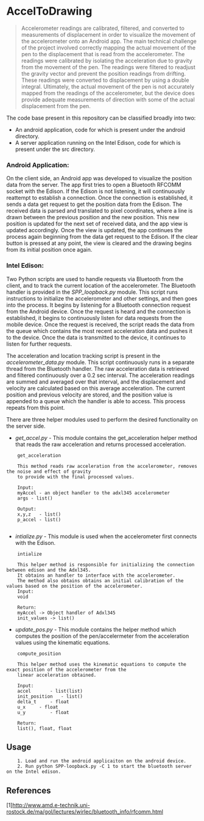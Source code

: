 # AccelToDrawing

> Accelerometer readings are calibrated, filtered, and converted to measurements of displacement in order to visualize the
movement of the accelerometer onto an Android app.  The main technical challenge of the project involved correctly mapping the
actual movement of the pen to the displacement that is read from the accelerometer.  The readings were calibrated by isolating
the acceleration due to gravity from the movement of the pen.  The readings were filtered to readjust the gravity vector and
prevent the position readings from drifting.  These readings were converted to displacement by using a double integral. 
Ultimately, the actual movement of the pen is not accurately mapped from the readings of the accelerometer, but the device
does provide adequate measurements of direction with some of the actual displacement from the pen.

The code base present in this repository can be classified broadly into two:
- An android application, code for which is present under the android directory.
- A server application running on the Intel Edison, code for which is present under the src directory.

### Android Application:

On the client side, an Android app was developed to visualize the position data from the server. The app first tries to open a
Bluetooth RFCOMM socket with the Edison. If the Edison is not listening, it will continuously reattempt to establish a
connection. Once the connection is established, it sends a data get request to get the position data from the Edison. The
received data is parsed and translated to pixel coordinates, where a line is drawn between the previous position and the new
position. This new position is updated for the next set of received data, and the app view is updated accordingly. Once the
view is updated, the app continues the process again beginning from the data get request to the Edison. If the clear button is
pressed at any point, the view is cleared and the drawing begins from its initial position once again.

### Intel Edison:

Two Python scripts are used to handle requests via Bluetooth from the client, and to track the current location of the
accelerometer. The Bluetooth handler is provided in the *SPP_loopback.py* module. This script runs instructions to initialize
the accelerometer and other settings, and then goes into the process. It begins by listening for a Bluetooth connection
request from the Android device. Once the request is heard and the connection is established, it begins to continuously listen
for data requests from the mobile device. Once the request is received, the script reads the data from the queue which
contains the most recent acceleration data and pushes it to the device. Once the data is transmitted to the device, it
continues to listen for further requests.

The acceleration and location tracking script is present in the *accelerometer_data.py* module. This script continuously runs
in a separate thread from the Bluetooth handler. The raw acceleration data is retrieved and filtered continuously over a 0.2
sec interval. The acceleration readings are summed and averaged over that interval, and the displacement and velocity are
calculated based on this average acceleration. The current position and previous velocity are stored, and the position value
is appended to a queue which the handler is able to access. This process repeats from this point.

There are three helper modules used to perform the desired functionality on the server side. 

- *get_accel.py* - This module contains the get_acceleration helper method that reads the raw acceleration and returns
 processed acceleration.
```    
    get_acceleration
    
    This method reads raw acceleration from the accelerometer, removes the noise and effect of gravity
    to provide with the final processed values.
    
    Input:
    myAccel - an object handler to the adxl345 accelerometer
    args - list()
    
    Output:
    x,y,z   - list()
    p_accel - list()


```
- *intialize.py* - This module is used when the accelerometer first connects with the Edison.
```    
    intialize
    
    This helper method is responsible for initializing the connection between edison and the Adxl345.
    It obtains an handler to interface with the accelerometer. 
    The method also obtains obtains an initial calibration of the values based on the position of the accelerometer. 
    Input:
    void

    Return:
    myAccel -> Object handler of Adxl345
    init_values -> list()

```

- *update_pos.py* - This module contains the helper method which computes the position of the pen/accelermeter from the
 acceleration values using the kinematic equations.
```    
	compute_position
	
	This helper method uses the kinematic equations to compute the exact position of the accelerometer from the 
	linear acceleration obtained. 
	
	Input:
	accel 		- list(list)
	init_position 	- list()
	delta_t		- float
	u_x		- float
	u_y 		- float
	
	Return:
	list(), float, float

```

## Usage

```
	1. Load and run the android applicaiton on the android device.
	2. Run python SPP-loopback.py -C 1 to start the bluetooth server on the Intel edison.
```

## References

[1]http://www.amd.e-technik.uni-rostock.de/ma/gol/lectures/wirlec/bluetooth_info/rfcomm.html

